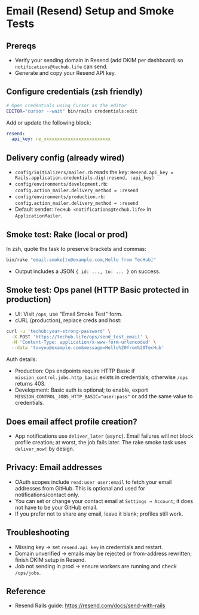 # Email (Resend) Setup and Smoke Tests

## Prereqs

- Verify your sending domain in Resend (add DKIM per dashboard) so `notifications@techub.life` can
  send.
- Generate and copy your Resend API key.

## Configure credentials (zsh friendly)

```bash
# Open credentials using Cursor as the editor
EDITOR="cursor --wait" bin/rails credentials:edit
```

Add or update the following block:

```yaml
resend:
  api_key: re_xxxxxxxxxxxxxxxxxxxxxxxxx
```

## Delivery config (already wired)

- `config/initializers/mailer.rb` reads the key:
  `Resend.api_key = Rails.application.credentials.dig(:resend, :api_key)`
- `config/environments/development.rb`: `config.action_mailer.delivery_method = :resend`
- `config/environments/production.rb`: `config.action_mailer.delivery_method = :resend`
- Default sender: `TecHub <notifications@techub.life>` in `ApplicationMailer`.

## Smoke test: Rake (local or prod)

In zsh, quote the task to preserve brackets and commas:

```bash
bin/rake "email:smoke[to@example.com,Hello from TecHub]"
```

- Output includes a JSON `{ id: ..., to: ... }` on success.

## Smoke test: Ops panel (HTTP Basic protected in production)

- UI: Visit `/ops`, use "Email Smoke Test" form.
- cURL (production), replace creds and host:

```bash
curl -u 'techub:your-strong-password' \
  -X POST 'https://techub.life/ops/send_test_email' \
  -H 'Content-Type: application/x-www-form-urlencoded' \
  --data 'to=you@example.com&message=Hello%20from%20TecHub'
```

Auth details:

- Production: Ops endpoints require HTTP Basic if `mission_control.jobs.http_basic` exists in
  credentials; otherwise `/ops` returns 403.
- Development: Basic auth is optional; to enable, export
  `MISSION_CONTROL_JOBS_HTTP_BASIC="user:pass"` or add the same value to credentials.

## Does email affect profile creation?

- App notifications use `deliver_later` (async). Email failures will not block profile creation; at
  worst, the job fails later. The rake smoke task uses `deliver_now!` by design.

## Privacy: Email addresses

- OAuth scopes include `read:user user:email` to fetch your email addresses from GitHub. This is
  optional and used for notifications/contact only.
- You can set or change your contact email at `Settings → Account`; it does not have to be your
  GitHub email.
- If you prefer not to share any email, leave it blank; profiles still work.

## Troubleshooting

- Missing key → set `resend.api_key` in credentials and restart.
- Domain unverified → emails may be rejected or from-address rewritten; finish DKIM setup in Resend.
- Job not sending in prod → ensure workers are running and check `/ops/jobs`.

## Reference

- Resend Rails guide: https://resend.com/docs/send-with-rails
